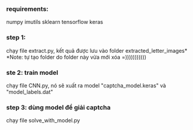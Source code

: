 ### requirements:
numpy
imutils
sklearn
tensorflow
keras
### step 1:
chạy file extract.py, kết quả được lưu vào folder extracted_letter_images* 
*Note: tự tạo folder do folder này vừa mới xóa =)))))))))))
### ste 2: train model
chạy file CNN.py, nó sẽ xuất ra model "captcha_model.keras" và "model_labels.dat"
### step 3: dùng model để giải captcha
chạy file solve_with_model.py 
